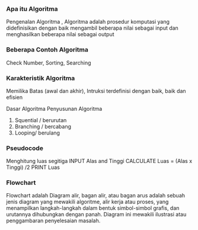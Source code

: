### Apa itu Algoritma

Pengenalan Algoritma ,
Algoritma adalah prosedur komputasi yang didefinisikan dengan baik mengambil beberapa nilai sebagai input dan menghasilkan beberapa nilai sebagai output

### Beberapa Contoh Algoritma

Check Number, Sorting, Searching

### Karakteristik Algoritma

Memilika Batas (awal dan akhir), Intruksi terdefinisi dengan baik, baik dan efisien

Dasar Algoritma
Penyusunan Algoritma

1.  Squential / berurutan
2.  Branching / bercabang
3.  Looping/ berulang

### Pseudocode

Menghitung luas segitiga
INPUT Alas and Tinggi
CALCULATE Luas = (Alas x Tinggi) /2
PRINT Luas

### Flowchart

Flowchart adalah Diagram alir, bagan alir, atau bagan arus adalah sebuah jenis diagram yang mewakili algoritme, alir kerja atau proses, yang menampilkan langkah-langkah dalam bentuk simbol-simbol grafis, dan urutannya dihubungkan dengan panah. Diagram ini mewakili ilustrasi atau penggambaran penyelesaian masalah.
